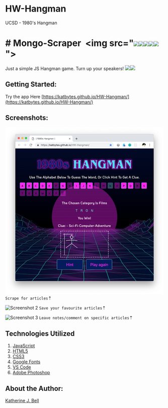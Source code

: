 # HW-Hangman
UCSD - 1980's Hangman

# &#35; Mongo-Scraper&nbsp;&nbsp;<img src="<img src="https://img.icons8.com/color/48/000000/80s-music.png"><img src="https://img.icons8.com/color/48/000000/vhs.png"><img src="https://img.icons8.com/color/48/000000/joystick.png"><img src="https://img.icons8.com/color/48/000000/retro-tv.png"><img src="https://img.icons8.com/color/48/000000/boombox.png">">

Just a simple JS Hangman game. Turn up your speakers! <img src="https://img.icons8.com/color/48/000000/medium-volume.png"><img src="https://img.icons8.com/color/48/000000/dancing.png">

## Getting Started:
Try the app Here [https://katbytes.github.io/HW-Hangman/](https://katbytes.github.io/HW-Hangman/)

## Screenshots:
![Screenshot 1](https://github.com/katbytes/HW-Hangman/blob/master/assets/screenshot_1.png)
`Scrape for articles`&#8673;

![Screenshot 2](/blob/master/assets/screenshot_2.png)
`Save your favourite articles`&#8673;

![Screenshot 3](/blob/master/assets/screenshot_3.png)
`Leave notes/comment on specific articles`&#8673;

## Technologies Utilized

01. [JavaScript](https://www.javascript.com/)
02. [HTML5](https://www.w3schools.com/html/html5_intro.asp)
03. [CSS3](https://developer.mozilla.org/en/docs/Web/CSS/CSS3)
04. [Google Fonts](https://fonts.google.com/)
05. [VS Code](https://code.visualstudio.com/)
06. [Adobe Photoshop](https://www.adobe.com/products/photoshop.html)

## About the Author:
[Katherine J. Bell](https://github.com/katbytes)
